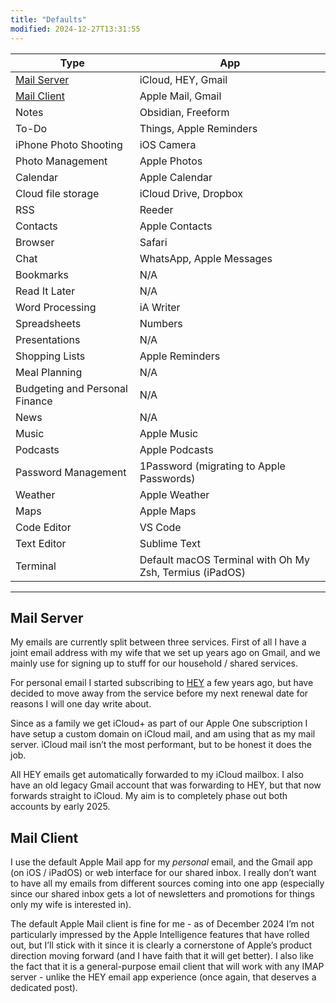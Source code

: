 ```yaml
---
title: "Defaults"
modified: 2024-12-27T13:31:55
---
```


| Type | App |
| ---- | --- |
| [Mail Server](#mail-server)  | iCloud, HEY, Gmail           |
| [Mail Client](#mail-client) | Apple Mail, Gmail             |
| Notes                          | Obsidian, Freeform                               |
| To-Do                          | Things, Apple Reminders                          |
| iPhone Photo Shooting          | iOS Camera                                       |
| Photo Management               | Apple Photos                                     |
| Calendar                       | Apple Calendar                                   |
| Cloud file storage             | iCloud Drive, Dropbox                            |
| RSS                            | Reeder                                           |
| Contacts                       | Apple Contacts                                   |
| Browser                        | Safari                                           |
| Chat                           | WhatsApp, Apple Messages                         |
| Bookmarks                      | N/A                                              |
| Read It Later                  | N/A                                              |
| Word Processing                | iA Writer                                        |
| Spreadsheets                   | Numbers                                          |
| Presentations                  | N/A                                              |
| Shopping Lists                 | Apple Reminders                                  |
| Meal Planning                  | N/A                                              |
| Budgeting and Personal Finance | N/A                                              |
| News                           | N/A                                              |
| Music                          | Apple Music                                      |
| Podcasts                       | Apple Podcasts                                   |
| Password Management            | 1Password (migrating to Apple Passwords)                                        |
| Weather                        | Apple Weather                                    |
| Maps                           | Apple Maps                                       |
| Code Editor                    | VS Code                                          |
| Text Editor                    | Sublime Text                                     |
| Terminal                       | Default macOS Terminal with Oh My Zsh, Termius (iPadOS) |

---

## Mail Server

My emails are currently split between three services. First of all I have a joint email address with my wife that we set up years ago on Gmail, and we mainly use for signing up to stuff for our household / shared services.

For personal email I started subscribing to [HEY](https://hey.com) a few years ago, but have decided to move away from the service before my next renewal date for reasons I will one day write about.

Since as a family we get iCloud+ as part of our Apple One subscription I have setup a custom domain on iCloud mail, and am using that as my mail server. iCloud mail isn’t the most performant, but to be honest it does the job.

All HEY emails get automatically forwarded to my iCloud mailbox. I also have an old legacy Gmail account that was forwarding to HEY, but that now forwards straight to iCloud. My aim is to completely phase out both accounts by early 2025.

## Mail Client

I use the default Apple Mail app for my _personal_ email, and the Gmail app (on iOS / iPadOS) or web interface for our shared inbox. I really don’t want to have all my emails from different sources coming into one app (especially since our shared inbox gets a lot of newsletters and promotions for things only my wife is interested in).

The default Apple Mail client is fine for me - as of December 2024 I’m not particularly impressed by the Apple Intelligence features that have rolled out, but I’ll stick with it since it is clearly a cornerstone of Apple’s product direction moving forward (and I have faith that it will get better). I also like the fact that it is a general-purpose email client that will work with any IMAP server - unlike the HEY email app experience (once again, that deserves a dedicated post).
